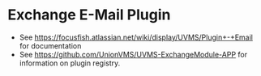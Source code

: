 # Exchange E-Mail Plugin

* See https://focusfish.atlassian.net/wiki/display/UVMS/Plugin+-+Email for documentation
* See https://github.com/UnionVMS/UVMS-ExchangeModule-APP for information on plugin registry.
